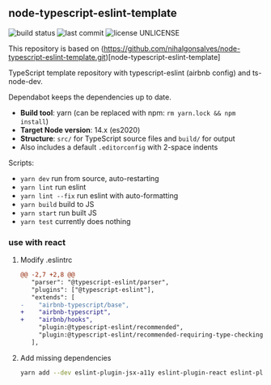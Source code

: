 ## node-typescript-eslint-template

![build status](https://github.com/naviocean/node-typescript-eslint-template/workflows/build/badge.svg)
![last commit](https://img.shields.io/github/last-commit/naviocean/node-typescript-eslint-template)
![license UNLICENSE](https://img.shields.io/github/license/naviocean/node-typescript-eslint-template?color=brightgreen)

This repository is based on (https://github.com/nihalgonsalves/node-typescript-eslint-template.git)[node-typescript-eslint-template]

TypeScript template repository with typescript-eslint (airbnb config) and ts-node-dev.

Dependabot keeps the dependencies up to date.

- **Build tool**: yarn (can be replaced with npm: `rm yarn.lock && npm install`)
- **Target Node version**: 14.x (es2020)
- **Structure**: `src/` for TypeScript source files and `build/` for output
- Also includes a default `.editorconfig` with 2-space indents

Scripts:

- `yarn dev` run from source, auto-restarting
- `yarn lint` run eslint
- `yarn lint --fix` run eslint with auto-formatting
- `yarn build` build to JS
- `yarn start` run built JS
- `yarn test` currently does nothing

### use with react

1. Modify .eslintrc

    ```diff
    @@ -2,7 +2,8 @@
       "parser": "@typescript-eslint/parser",
       "plugins": ["@typescript-eslint"],
       "extends": [
    -    "airbnb-typescript/base", 
    +    "airbnb-typescript",
    +    "airbnb/hooks",
         "plugin:@typescript-eslint/recommended",
         "plugin:@typescript-eslint/recommended-requiring-type-checking"
       ],
    ```

2. Add missing dependencies

    ```sh
    yarn add --dev eslint-plugin-jsx-a11y eslint-plugin-react eslint-plugin-react-hooks
    ```
